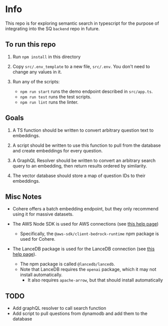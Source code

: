 
# Info

This repo is for exploring semantic search in typescript for the purpose of integrating into the SQ `backend` repo in future.

## To run this repo

1. Run `npm install` in this directory

2. Copy `src/.env_template` to a new file, `src/.env`. You don't need to change any values in it.

3. Run any of the scripts:
    * `npm run start` runs the demo endpoint described in `src/app.ts`.
    * `npm run test` runs the test scripts.
    * `npm run lint` runs the linter.

## Goals

1. A TS function should be written to convert arbitrary question text to embeddings.

2. A script should be written to use this function to pull from the database and create embeddings for every question.

3. A GraphQL Resolver should be written to convert an arbitrary search query to an embedding, then return results ordered by similarity.

4. The vector database should store a map of question IDs to their embeddings.

## Misc Notes

* Cohere offers a batch embedding endpoint, but they only recommend using it for massive datasets.

* The AWS Node SDK is used for AWS connections (see [this help page](https://docs.aws.amazon.com/sdk-for-javascript/v3/developer-guide/getting-started-nodejs.html))
  * Specifically, the `@aws-sdk/client-bedrock-runtime` npm package is used for Cohere.

* The LanceDB package is used for the LanceDB connection (see [this help page](https://lancedb.github.io/lancedb/basic/#__tabbed_1_2)).
  * The npm package is called `@lancedb/lancedb`.
  * Note that LanceDB requires the `openai` package, which it may not install automatically.
    * It also requires `apache-arrow`, but that should install automatically

## TODO

* Add graphQL resolver to call search function
* Add script to pull questions from dynamodb and add them to the database
